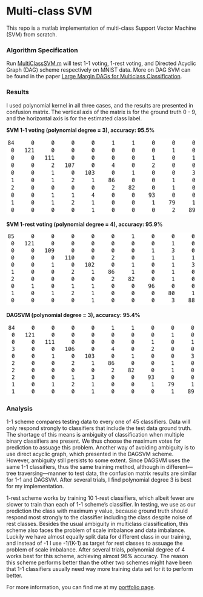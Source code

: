 # Multi-class SVM

This repo is a matlab implementation of multi-class Support Vector Machine (SVM) from scratch.

### Algorithm Specification

Run [MultiClassSVM.m]() will test 1-1 voting, 1-rest voting, and Directed Acyclic Graph (DAG) scheme respectively on MNIST data. More on DAG SVM can be found in the paper [Large Margin DAGs for Multiclass Classification](https://pdfs.semanticscholar.org/9c59/b8c3ad59e3466340eac29d1b322dc71546ad.pdf).

### Results

I used polynomial kernel in all three cases, and the results are presented in confusion matrix. The vertical axis of the matrix is for the ground truth 0 - 9, and the horizontal axis is for the estimated class label.

**SVM 1-1 voting (polynomial degree = 3), accuracy: 95.5%**

<!-- ![svm1](images/svm1.png) -->
<img src="images/svm1.png" width="540" height="200" />


**SVM 1-rest voting (polynomial degree = 4), accuracy: 95.9%**

![svm2](images/svm2.png)

**DAGSVM (polynomial degree = 3), accuracy: 95.4%**

![svm3](images/svm3.png)

### Analysis

1-1 scheme compares testing data to every one of 45 classifiers. Data will only respond strongly to classifiers that include the test data ground truth. The shortage of this means is ambiguity of classification when multiple binary classifiers are present. We thus choose the maximum votes for prediction to assuage this problem. Another way of avoiding ambiguity is to use direct acyclic graph, which presented in the DAGSVM scheme. However, ambiguity still persists to some extent. Since DAGSVM uses the same 1-1 classifiers, thus the same training method, although in different—tree traversing—manner to test data, the confusion matrix results are similar for 1-1 and DAGSVM. After several trials, I find polynomial degree 3 is best for my implementation.

1-rest scheme works by training 10 1-rest classifiers, which albeit fewer are slower to train than each of 1-1 scheme’s classifier. In testing, we use as our prediction the class with maximum y value, because ground truth should respond most strongly to the classifier including the class despite noise of rest classes. Besides the usual ambiguity in multiclass classification, this scheme also faces the problem of scale imbalance and data imbalance. Luckily we have almost equally split data for different class in our training, and instead of -1 I use -1/(K-1) as target for rest classes to assuage the problem of scale imbalance. After several trials, polynomial degree of 4 works best for this scheme, achieving almost 96% accuracy. The reason this scheme performs better than the other two schemes might have been that 1-1 classifiers usually need way more training data set for it to perform better.  

For more information, you can find me at my [portfolio page](https://yanweiw.github.io/).
